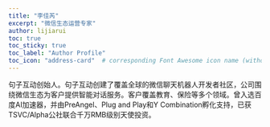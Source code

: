 ```yaml
---
title: "李佳芮"
excerpt: "微信生态运营专家"
author: lijiarui
toc: true
toc_sticky: true
toc_label: "Author Profile"
toc_icon: "address-card"  # corresponding Font Awesome icon name (without fa prefix)
---
```


句子互动创始人。句子互动创建了覆盖全球的微信聊天机器人开发者社区，公司围绕微信生态为客户提供智能对话服务。客户覆盖教育、保险等多个领域。曾入选百度AI加速器，并由PreAngel、Plug and Play和Y Combination孵化支持，已获TSVC/Alpha公社联合千万RMB级别天使投资。
